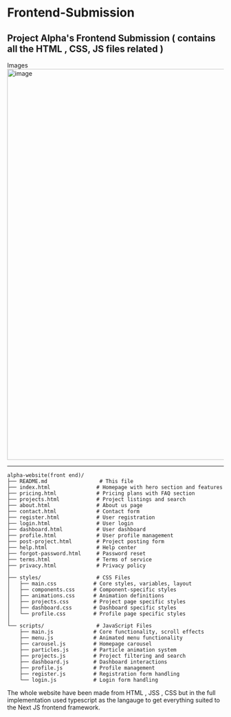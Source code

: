 # Frontend-Submission
Project Alpha's Frontend Submission ( contains all the HTML , CSS, JS files related )
---
Images 
<img width="1898" height="909" alt="image" src="https://github.com/user-attachments/assets/3e4a1ef1-2f65-4738-82c9-3cc4f2119cb5" />

---

```
alpha-website(front end)/
├── README.md                 # This file
├── index.html               # Homepage with hero section and features
├── pricing.html             # Pricing plans with FAQ section
├── projects.html            # Project listings and search
├── about.html               # About us page
├── contact.html             # Contact form
├── register.html            # User registration
├── login.html               # User login
├── dashboard.html           # User dashboard
├── profile.html             # User profile management
├── post-project.html        # Project posting form
├── help.html                # Help center
├── forgot-password.html     # Password reset
├── terms.html               # Terms of service
├── privacy.html             # Privacy policy
│
├── styles/                  # CSS Files
│   ├── main.css            # Core styles, variables, layout
│   ├── components.css      # Component-specific styles
│   ├── animations.css      # Animation definitions
│   ├── projects.css        # Project page specific styles
│   ├── dashboard.css       # Dashboard specific styles
│   └── profile.css         # Profile page specific styles
│
└── scripts/                 # JavaScript Files
    ├── main.js             # Core functionality, scroll effects
    ├── menu.js             # Animated menu functionality
    ├── carousel.js         # Homepage carousel
    ├── particles.js        # Particle animation system
    ├── projects.js         # Project filtering and search
    ├── dashboard.js        # Dashboard interactions
    ├── profile.js          # Profile management
    ├── register.js         # Registration form handling
    └── login.js            # Login form handling

```


The whole website have been made from HTML , JSS , CSS  but in the full implementation used typescript as the langauge to get everything suited to the Next JS  frontend framework.
